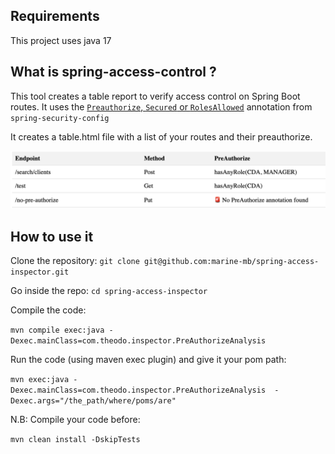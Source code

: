 ## Requirements

This project uses java 17

## What is spring-access-control ?

This tool creates a table report to verify access control on Spring Boot routes.
It uses the [`Preauthorize`, `Secured` or `RolesAllowed`](https://www.baeldung.com/spring-security-method-security) annotation from `spring-security-config`

It creates a table.html file with a list of your routes and their preauthorize.

![List of your routes with preauthorize annotation](preauthorize-table.png)

## How to use it

Clone the repository:
`git clone git@github.com:marine-mb/spring-access-inspector.git`

Go inside the repo:
`cd spring-access-inspector`

Compile the code:

`mvn compile exec:java -Dexec.mainClass=com.theodo.inspector.PreAuthorizeAnalysis`

Run the code (using maven exec plugin) and give it your pom path:

`mvn exec:java -Dexec.mainClass=com.theodo.inspector.PreAuthorizeAnalysis  -Dexec.args="/the_path/where/poms/are"`

N.B: Compile your code before:

`mvn clean install -DskipTests`
